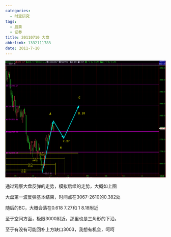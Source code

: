 ```yaml
---
categories:
  - 时空研究
tags:
  - 股票
  - 证券
title: 20110710 大盘
abbrlink: 1332111783
date: 2011-7-10
---
```

![20110710-0](/images/20110710-0.gif)

通过观察大盘反弹的走势，模拟后续的走势，大概如上图

大盘第一波反弹基本结束，时间点在3067-2610的0.382处

随后的BC，大概会落在0.618 7.27和 1 8.18附近

至于空间方面，极限3000附近，那里也是三角形的下沿。

至于有没有可能回补上方缺口3003，我想有机会，呵呵